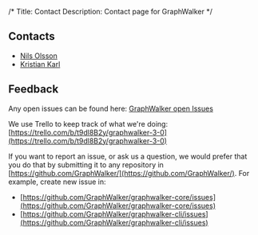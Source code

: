 /*
Title: Contact
Description: Contact page for GraphWalker
*/

## Contacts

* [Nils Olsson](https://github.com/nilols)
* [Kristian Karl](https://github.com/KristianKarl)

## Feedback
Any open issues can be found here: [GraphWalker open Issues](https://github.com/organizations/GraphWalker/dashboard/issues)

We use Trello to keep track of what we're doing: [https://trello.com/b/t9dl8B2y/graphwalker-3-0](https://trello.com/b/t9dl8B2y/graphwalker-3-0)

If you want to report an issue, or ask us a question, we would prefer that you do that by submitting it to any repository in [https://github.com/GraphWalker/](https://github.com/GraphWalker/). For example, create new issue in:

* [https://github.com/GraphWalker/graphwalker-core/issues](https://github.com/GraphWalker/graphwalker-core/issues)
* [https://github.com/GraphWalker/graphwalker-cli/issues](https://github.com/GraphWalker/graphwalker-cli/issues)
